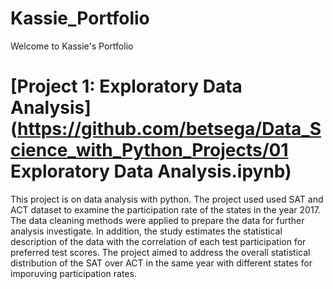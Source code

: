 # Kassie_Portfolio
Welcome to Kassie's Portfolio
# [Project 1: Exploratory Data Analysis](https://github.com/betsega/Data_Science_with_Python_Projects/01 Exploratory Data Analysis.ipynb) 

This project is on data analysis with python. The project used used SAT and ACT dataset to examine the participation rate of the states in the year 2017.
The data cleaning methods were applied to prepare the data for further analysis investigate. 
In addition, the study estimates the statistical description of the data with the correlation of each test participation for preferred test scores.
The project aimed to address the overall statistical distribution of the SAT over ACT in the same year with different states for imporuving participation rates.
